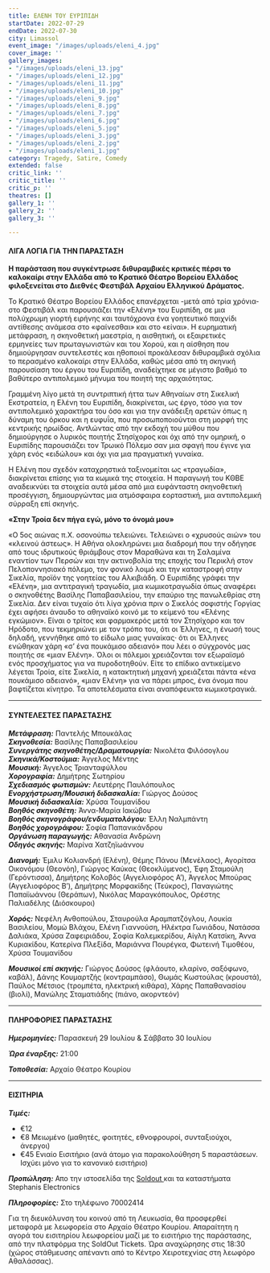 ```yaml
---
title: ΕΛΕΝΗ ΤΟΥ ΕΥΡΙΠΙΔΗ
startDate: 2022-07-29
endDate: 2022-07-30
city: Limassol
event_image: "/images/uploads/eleni_4.jpg"
cover_image: ''
gallery_images:
- "/images/uploads/eleni_13.jpg"
- "/images/uploads/eleni_12.jpg"
- "/images/uploads/eleni_11.jpg"
- "/images/uploads/eleni_10.jpg"
- "/images/uploads/eleni_9.jpg"
- "/images/uploads/eleni_8.jpg"
- "/images/uploads/eleni_7.jpg"
- "/images/uploads/eleni_6.jpg"
- "/images/uploads/eleni_5.jpg"
- "/images/uploads/eleni_3.jpg"
- "/images/uploads/eleni_2.jpg"
- "/images/uploads/eleni_1.jpg"
category: Tragedy, Satire, Comedy
extended: false
critic_link: ''
critic_title: ''
critic_p: ''
theatres: []
gallery_1: ''
gallery_2: ''
gallery_3: ''

---
```

#### ΛΙΓΑ ΛΟΓΙΑ ΓΙΑ ΤΗΝ ΠΑΡΑΣΤΑΣΗ

**Η παράσταση που συγκέντρωσε διθυραμβικές κριτικές πέρσι το καλοκαίρι στην Ελλάδα από το Κρατικό Θέατρο Βορείου Ελλάδος φιλοξενείται στο Διεθνές Φεστιβάλ Αρχαίου Ελληνικού Δράματος.**

Το Κρατικό Θέατρο Βορείου Ελλάδος επανέρχεται -μετά από τρία χρόνια- στο Φεστιβάλ και παρουσιάζει την «Ελένη» του Ευριπίδη, σε μια πολύχρωμη γιορτή ειρήνης και ταυτόχρονα ένα γοητευτικό παιχνίδι αντίθεσης ανάμεσα στο «φαίνεσθαι» και στο «είναι». Η ευρηματική μετάφραση, η σκηνοθετική μαεστρία, η αισθητική, οι εξαιρετικές ερμηνείες των πρωταγωνιστών και του Χορού, και η αίσθηση που δημιούργησαν συντελεστές και ηθοποιοί προκάλεσαν διθυραμβικά σχόλια το περασμένο καλοκαίρι στην Ελλάδα, καθώς μέσα από τη σκηνική παρουσίαση του έργου του Ευριπίδη, αναδείχτηκε σε μέγιστο βαθμό το βαθύτερο αντιπολεμικό μήνυμα του ποιητή της αρχαιότητας.

Γραμμένη λίγο μετά τη συντριπτική ήττα των Αθηναίων στη Σικελική Εκστρατεία, η Ελένη του Ευριπίδη, διακρίνεται, ως έργο, τόσο για τον αντιπολεμικό χαρακτήρα του όσο και για την ανάδειξη αρετών όπως η δύναμη του όρκου και η ευφυΐα, που προσωποποιούνται στη μορφή της κεντρικής ηρωίδας. Αντλώντας από την εκδοχή του μύθου που δημιούργησε ο λυρικός ποιητής Στησίχορος και όχι από την ομηρική, ο Ευριπίδης παρουσιάζει τον Τρωικό Πόλεμο σαν μια σφαγή που έγινε για χάρη ενός «ειδώλου» και όχι για μια πραγματική γυναίκα.

Η Ελένη που σχεδόν καταχρηστικά ταξινομείται ως «τραγωδία», διακρίνεται επίσης για τα κωμικά της στοιχεία. Η παραγωγή του ΚΘΒΕ αναδεικνύει τα στοιχεία αυτά μέσα από μια ευφάνταστη σκηνοθετική προσέγγιση, δημιουργώντας μια ατμόσφαιρα εορταστική, μια αντιπολεμική σύρραξη επί σκηνής.

**«Στην Τροία δεν πήγα εγώ, μόνο το όνομά μου»**

«Ο 5ος αιώνας π.Χ. οσονούπω τελειώνει. Τελειώνει ο «χρυσούς αιών» του «κλεινού άστεως». Η Αθήνα ολοκληρώνει μια διαδρομή που την οδήγησε από τους ιδρυτικούς θριάμβους στον Μαραθώνα και τη Σαλαμίνα εναντίον των Περσών και την ακτινοβολία της εποχής του Περικλή στον Πελοποννησιακό πόλεμο, τον φονικό λοιμό και την καταστροφή στην Σικελία, προϊόν της γοητείας του Αλκιβιάδη. Ο Ευριπίδης γράφει την «Ελένη», μια αντιτραγική τραγωδία, μια κωμικοτραγωδία όπως αναφέρει ο σκηνοθέτης Βασίλης Παπαβασιλείου, την επαύριο της πανωλεθρίας στη Σικελία. Δεν είναι τυχαίο ότι λίγα χρόνια πριν ο Σικελός σοφιστής Γοργίας έχει αφήσει άναυδο το αθηναϊκό κοινό με το κείμενό του «Ελένης εγκώμιον». Είναι ο τρίτος και φαρμακερός μετά τον Στησίχορο και τον Ηρόδοτο, που τεκμηριώνει με τον τρόπο του, ότι οι Έλληνες, η ένωσή τους δηλαδή, γεννήθηκε από το είδωλο μιας γυναίκας· ότι οι Έλληνες ενώθηκαν χάρη «σ’ ένα πουκάμισο αδειανό» που λέει ο σύγχρονός μας ποιητής σε «μιαν Ελένη». Όλοι οι πόλεμοι χρειάζονται τον εξωραϊσμό ενός προσχήματος για να πυροδοτηθούν. Είτε το επίδικο αντικείμενο λέγεται Τροία, είτε Σικελία, η κατακτητική μηχανή χρειάζεται πάντα «ένα πουκάμισο αδειανό», «μιαν Ελένη» για να πάρει μπρος, ένα όνομα που βαφτίζεται κίνητρο. Τα αποτελέσματα είναι αναπόφευκτα κωμικοτραγικά.

***

#### ΣΥΝΤΕΛΕΣΤΕΣ ΠΑΡΑΣΤΑΣΗΣ

**_Μετάφραση:_** Παντελής Μπουκάλας  
**_Σκηνοθεσία:_** Βασίλης Παπαβασιλείου  
**_Συνεργάτης σκηνοθέτης/Δραματουργία:_** Νικολέτα Φιλόσογλου  
**_Σκηνικά/Κοστούμια:_** Άγγελος Μέντης  
**_Μουσική:_** Άγγελος Τριανταφύλλου  
**_Χορογραφία:_** Δημήτρης Σωτηρίου  
**_Σχεδιασμός φωτισμών:_** Λευτέρης Παυλόπουλος  
**_Ενορχήστρωση/Μουσική διδασκαλία:_** Γιώργος Δούσος  
**_Μουσική διδασκαλία:_** Χρύσα Τουμανίδου  
**_Βοηθός σκηνοθέτη:_** Άννα-Μαρία Ιακώβου  
**_Βοηθός σκηνογράφου/ενδυματολόγου:_** Έλλη Ναλμπάντη  
**_Βοηθός χορογράφου:_** Σοφία Παπανικάνδρου  
**_Οργάνωση παραγωγής:_** Αθανασία Ανδρώνη  
**_Οδηγός σκηνής:_** Μαρίνα Χατζηϊωάννου

**_Διανομή:_** Έμιλυ Κολιανδρή (Ελένη), Θέμης Πάνου (Μενέλαος), Αγορίτσα Οικονόμου (Θεονόη), Γιώργος Καύκας (Θεοκλύμενος), Έφη Σταμούλη (Γερόντισσα), Δημήτρης Κολοβός (Αγγελιoφόρος A’), Άγγελος Μπούρας (Αγγελιoφόρος B’), Δημήτρης Μορφακίδης (Τεύκρος), Παναγιώτης Παπαϊωάννου (Θεράπων), Νικόλας Μαραγκόπουλος, Ορέστης Παλιαδέλης (Διόσκουροι)

**_Χορός:_** Νεφέλη Ανθοπούλου, Σταυρούλα Αραμπατζόγλου, Λουκία Βασιλείου, Μομώ Βλάχου, Ελένη Γιαννούση, Ηλέκτρα Γωνιάδου, Νατάσσα Δαλιάκα, Χρύσα Ζαφειριάδου, Σοφία Καλεμκερίδου, Αίγλη Κατσίκη, Άννα Κυριακίδου, Κατερίνα Πλεξίδα, Μαριάννα Πουρέγκα, Φωτεινή Τιμοθέου, Χρύσα Τουμανίδου

**_Μουσικοί επί σκηνής:_** Γιώργος Δούσος (φλάουτο, κλαρίνο, σαξόφωνο, καβάλ), Δάνης Κουμαρτζής (κοντραμπάσο), Θωμάς Κωστούλας (κρουστά), Παύλος Μέτσιος (τρομπέτα, ηλεκτρική κιθάρα), Χάρης Παπαθανασίου (βιολί), Μανώλης Σταματιάδης (πιάνο, ακορντεόν)

***

#### ΠΛΗΡΟΦΟΡΙΕΣ ΠΑΡΑΣΤΑΣΗΣ

**_Ημερομηνίες:_** Παρασκευή 29 Ιουλίου & Σάββατο 30 Ιουλίου

**_Ώρα έναρξης:_** 21:00

**_Τοποθεσία:_** Αρχαίο Θέατρο Κουρίου

***

#### ΕΙΣΙΤΗΡΙΑ

**_Τιμές:_**

* €12
* €8 Μειωμένο (μαθητές, φοιτητές, εθνοφρουροί, συνταξιούχοι, άνεργοι)
* €45 Eνιαίο Eισιτήριο (ανά άτομο για παρακολούθηση 5 παραστάσεων. Ισχύει μόνο για το κανονικό εισιτήριο)

**_Προπώληση:_** Απο την ιστοσελίδα της [Soldout ](https://www.soldoutticketbox.com/international-festival-of-ancient-greek-drama-2022/easyconsole.cfm "Soldout")και τα καταστήματα Stephanis Electronics

**_Πληροφορίες:_** Στο τηλέφωνο 70002414

Για τη διευκόλυνση του κοινού από τη Λευκωσία, θα προσφερθεί μεταφορά με λεωφορεία στο Αρχαίο Θέατρο Κουρίου. Απαραίτητη η αγορά του εισιτηρίου λεωφορείου μαζί με το εισιτήριο της παράστασης, από την πλατφόρμα της SoldOut Tickets. Ώρα αναχώρησης στις 18:30 (χώρος στάθμευσης απέναντι από το Κέντρο Χειροτεχνίας στη λεωφόρο Αθαλάσσας).